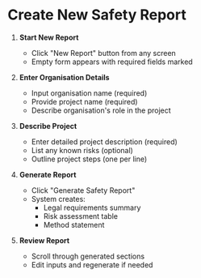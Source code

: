 # Create New Safety Report

1. **Start New Report**
   - Click "New Report" button from any screen
   - Empty form appears with required fields marked

2. **Enter Organisation Details**
   - Input organisation name (required)
   - Provide project name (required)
   - Describe organisation's role in the project

3. **Describe Project**
   - Enter detailed project description (required)
   - List any known risks (optional)
   - Outline project steps (one per line)

4. **Generate Report**
   - Click "Generate Safety Report"
   - System creates:
     - Legal requirements summary
     - Risk assessment table
     - Method statement

5. **Review Report**
   - Scroll through generated sections
   - Edit inputs and regenerate if needed